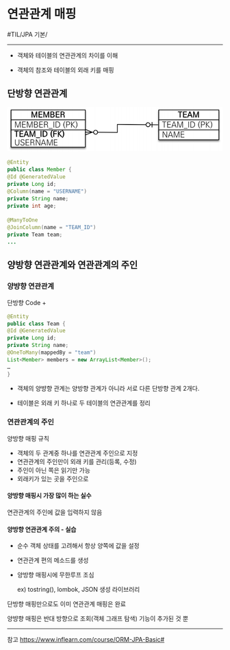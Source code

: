 # 연관관계 매핑
#TIL/JPA 기본/

--- 
- 객체와 테이블의 연관관계의 차이를 이해

- 객체의 참조와 테이블의 외래 키를 매핑

## 단방향 연관관계

![](./images/연매_1.PNG)

```Java
@Entity
public class Member { 
@Id @GeneratedValue
private Long id;
@Column(name = "USERNAME")
private String name;
private int age;

@ManyToOne
@JoinColumn(name = "TEAM_ID")
private Team team;
...
```

## 양방향 연관관계와 연관관계의 주인

### 양뱡향 연관관계

 단방향 Code +
```java
@Entity
public class Team {
@Id @GeneratedValue
private Long id;
private String name;
@OneToMany(mappedBy = "team")
List<Member> members = new ArrayList<Member>();
… 
}
```
- 객체의 양뱡향 관계는 양방향 관계가 아니라 서로 다른 단방향 관계 2개다.

- 테이블은 외래 키 하나로 두 테이블의 연관관계를 정리

### 연관관계의 주인
양방향 매핑 규칙
- 객체의 두 관계중 하나를 연관관계 주인으로 지정
- 연관관계의 주인만이 외래 키를 관리(등록, 수정)
- 주인이 아닌 쪽은 읽기만 가능
- 외래키가 있는 곳을 주인으로

#### 양방향 매핑시 가장 많이 하는 실수
연관관계의 주인에  값을 입력하지 않음

#### 양방향 연관관계 주의 - 실습
- 순수 객체 상태를 고려해서 항상 양쪽에 값을 설정
- 연관관계 편의 메소드를 생성
- 양방향 매핑시에 무한루프 조심

    ex) tostring(), lombok, JSON 생성 라이브러리


단방향 매핑만으로도 이미 연관관계 매핑은 완료

양뱡향 매핑은 반대  방향으로 조회(객체 그래프 탐색) 기능이 추가된 것 뿐


---
참고
https://www.inflearn.com/course/ORM-JPA-Basic#